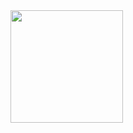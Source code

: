 <a href="https://github.com/pedrohelias">
<img height="180cm" src="https://github-readme-stats.vercel.app/api?username=pedrohelias&show_icons=true&theme=dark&include_all_commits=true&count_private=true"/>


